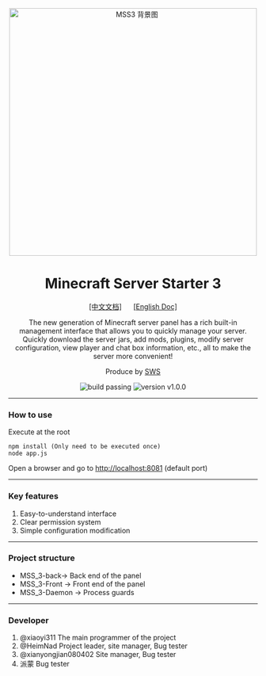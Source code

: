 <div align="center">
    <img src="https://pic1.afdiancdn.com/user/768222b86fe811eb90b752540025c377/common/e600f5865d9bb7392060408a8d0adb46_w1911_h996_s236.jpg?imageView2/1/w/3000/h/800" alt="MSS3 背景图" width="500">
    <h1>Minecraft Server Starter 3</h1>
    <a href="./README.md">[中文文档]</a>&nbsp&nbsp&nbsp&nbsp&nbsp&nbsp<a href="./README_EN.md">[English Doc]</a>
    <p>The new generation of Minecraft server panel has a rich built-in management interface that allows you to quickly manage your server. Quickly download the server jars, add mods, plugins, modify server configuration, view player and chat box information, etc., all to make the server more convenient!</p>
    <p>Produce by <a href="https://skyworldstudio.top">SWS</a></p>
    <img src="https://img.shields.io/badge/build-passing-brightgreen" alt="build passing">
    <img src="https://img.shields.io/badge/version-v1.0.0-orange" alt="version v1.0.0">
</div>

---

### How to use

Execute at the root
```
npm install (Only need to be executed once)
node app.js
```
Open a browser and go to <http://localhost:8081> (default port)

---

### Key features
1. Easy-to-understand interface
2. Clear permission system
3. Simple configuration modification


---

### Project structure
- MSS_3-back-> Back end of the panel
- MSS_3-Front -> Front end of the panel
- MSS_3-Daemon -> Process guards

---

### Developer
1. @xiaoyi311 The main programmer of the project
2. @HeimNad Project leader, site manager, Bug tester
3. @xianyongjian080402 Site manager, Bug tester
4. 派蒙 Bug tester
